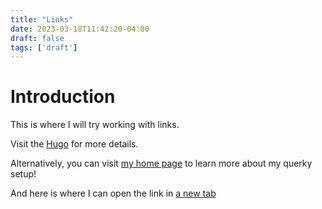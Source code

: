 ```yaml
---
title: "Links"
date: 2023-03-18T11:42:20-04:00
draft: false
tags: ['draft']
---
```


# Introduction 

This is where I will try working with links.

Visit the [Hugo](https://gohugo.io) for more details.

Alternatively, you can visit [my home page](https://alejandromichel.org) 
to learn more about my querky setup!

And here is where I can open the link in <a 
href="https://alejandromichel.org"> a new tab </a>

